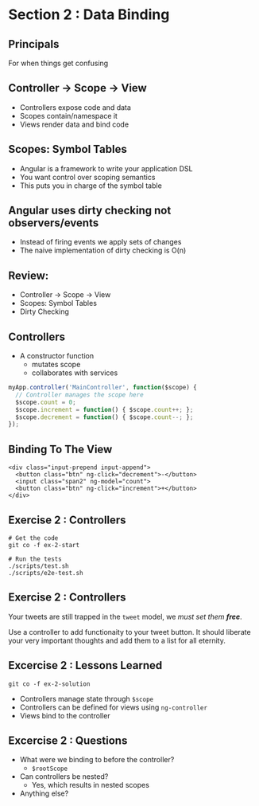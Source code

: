 # Section 2 : Data Binding


## Principals

For when things get confusing


## Controller -> Scope -> View
- Controllers expose code and data
- Scopes contain/namespace it
- Views render data and bind code


## Scopes: Symbol Tables
- Angular is a framework to write your application DSL
- You want control over scoping semantics
- This puts you in charge of the symbol table


## Angular uses dirty checking not observers/events
- Instead of firing events we apply sets of changes
- The naive implementation of dirty checking is O(n)


## Review:
- Controller -> Scope -> View
- Scopes: Symbol Tables
- Dirty Checking


## Controllers
- A constructor function
  - mutates scope
  - collaborates with services

```javascript
myApp.controller('MainController', function($scope) {
  // Controller manages the scope here
  $scope.count = 0;
  $scope.increment = function() { $scope.count++; };
  $scope.decrement = function() { $scope.count--; };
});
```


## Binding To The View

```
<div class="input-prepend input-append">
  <button class="btn" ng-click="decrement">-</button>
  <input class="span2" ng-model="count">
  <button class="btn" ng-click="increment">+</button>
</div>
```


## Exercise 2 : Controllers

```
# Get the code
git co -f ex-2-start

# Run the tests
./scripts/test.sh
./scripts/e2e-test.sh
```


## Exercise 2 : Controllers

Your tweets are still trapped in the `tweet` model, we *must set them **free***.

Use a controller to add functionaity to your tweet button. It should liberate
your very important thoughts and add them to a list for all eternity.


## Excercise 2 : Lessons Learned

`git co -f ex-2-solution`

- Controllers manage state through `$scope`
- Controllers can be defined for views using `ng-controller`
- Views bind to the controller


## Excercise 2 : Questions

- What were we binding to before the controller?
    - `$rootScope`
- Can controllers be nested?
    - Yes, which results in nested scopes
- Anything else?
